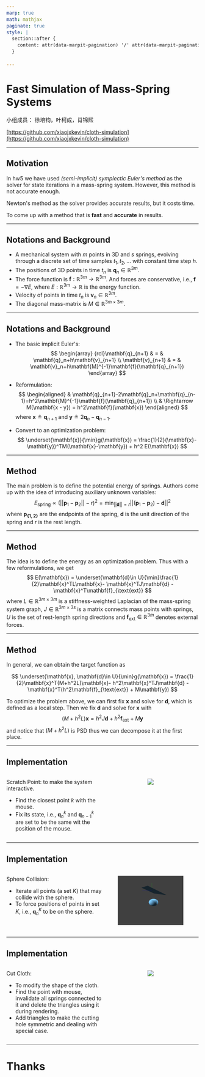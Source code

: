 ```yaml
---
marp: true
math: mathjax
paginate: true
style: |
  section::after {
    content: attr(data-marpit-pagination) '/' attr(data-marpit-pagination-total);
  }

---
```


# Fast Simulation of Mass-Spring Systems

小组成员： 徐培钧，叶柯成，肖锦熙

[https://github.com/xiaojxkevin/cloth-simulation](https://github.com/xiaojxkevin/cloth-simulation)

---

## Motivation

In hw5 we have used *(semi-implicit) symplectic Euler's method* as the solver for state iterations in a mass-spring system. However, this method is not accurate enough.

Newton's method as the solver provides accurate results, but it costs time.

To come up with a method that is **fast** and **accurate** in results.

---

## Notations and Background

- A mechanical system with $m$ points in 3D and $s$ springs, evolving through a discrete set of time samples $t_1, t_2, \ldots$ with constant time step $h$.
- The positions of 3D points in time $t_n$ is $\mathbf{q}_n \in \mathbb{R}^{3m}$.
- The force function is $\mathbf{f}: \mathbb{R}^{3m} \rightarrow \mathbb{R}^{3m}$. And forces are conservative, i.e., $\mathbf{f} = -\nabla E$, where $E: \mathbb{R}^{3m}\rightarrow \mathbb{R}$ is the energy function.
- Velocity of points in time $t_n$ is $\mathbf{v}_n \in \mathbb{R}^{3m}$.
- The diagonal mass-matrix is $M \in \mathbb{R}^{3m\times 3m}$.

---

## Notations and Background

- The basic implicit Euler's:
  $$
  \begin{array}
  {rcl}\mathbf{q}_{n+1} & = & \mathbf{q}_n+h\mathbf{v}_{n+1} \\
  \mathbf{v}_{n+1} & = & \mathbf{v}_n+h\mathbf{M}^{-1}\mathbf{f}(\mathbf{q}_{n+1})
  \end{array}
  $$

- Reformulation:
  $$
    \begin{aligned}
        & \mathbf{q}_{n+1}-2\mathbf{q}_n+\mathbf{q}_{n-1}=h^2\mathbf{M}^{-1}\mathbf{f}(\mathbf{q}_{n+1}) \\
        & \Rightarrow M(\mathbf{x - y}) = h^2\mathbf{f}(\mathbf{x})
    \end{aligned}
  $$
  where $\mathbf{x}\circeq \mathbf{q}_{n+1}$ and $\mathbf{y}\circeq 2\mathbf{q}_n - \mathbf{q}_{n-1}$.

- Convert to an optimization problem:
  $$
    \underset{\mathbf{x}}{\min}g(\mathbf{x}) = \frac{1}{2}(\mathbf{x}-\mathbf{y})^TM(\mathbf{x}-\mathbf{y}) + h^2 E(\mathbf{x})
  $$

---

## Method

The main problem is to define the potential energy of springs. Authors come up with the idea of introducing auxiliary unknown variables:
$$
\begin{equation}
    E_{\text{spring}} \varpropto (||\mathbf{p}_1-\mathbf{p}_2||-r)^2=\min_{||\mathbf{d}||=r}||(\mathbf{p}_1-\mathbf{p}_2)-\mathbf{d}||^2
\end{equation}
$$
where $\mathbf{p_{\{1,2\}}}$ are the endpoints of the spring, $\mathbf{d}$ is the unit direction of the spring and $r$ is the rest length.

---

## Method

The idea is to define the energy as an optimization problem. Thus with a few reformulations, we get
$$
    E(\mathbf{x}) = \underset{\mathbf{d}\in U}{\min}\frac{1}{2}\mathbf{x}^TL\mathbf{x}- \mathbf{x}^TJ\mathbf{d} - \mathbf{x}^T\mathbf{f}_{\text{ext}}
$$
where $L\in \mathbb{R}^{3m\times3m}$ is a stiffness-weighted Laplacian of the mass-spring system graph, $J\in \mathbb{R}^{3m\times3s}$ is a matrix connects mass points with springs, $U$ is the set of rest-length spring directions and $\mathbf{f}_{\text{ext}} \in\mathbb{R}^{3m}$ denotes external forces.

---

## Method

In general, we can obtain the target function as 

$$
    \underset{\mathbf{x}, \mathbf{d}\in U}{\min}g(\mathbf{x}) =  \frac{1}{2}\mathbf{x}^T(M+h^2L)\mathbf{x}- h^2\mathbf{x}^TJ\mathbf{d} - \mathbf{x}^T(h^2\mathbf{f}_{\text{ext}} + M\mathbf{y})
$$

To optimize the problem above, we can first fix $\mathbf{x}$ and solve for $\mathbf{d}$, which is defined as a local step. Then we fix $\mathbf{d}$ and solve for $\mathbf{x}$ with 
$$
(M+h^2L)\mathbf{x} = h^2J\mathbf{d} + h^2\mathbf{f}_{\text{ext}} + M\mathbf{y}
$$
and notice that $(M+h^2L)$ is PSD thus we can decompose it at the first place.

---

## Implementation

<div style="display: grid; grid-template-columns: 1fr 1fr;">
  <div>

  Scratch Point: to make the system interactive.
  - Find the closest point $k$ with the mouse.
  - Fix its state, i.e., $\mathbf{q}_n^k$ and $\mathbf{q}_{n-1}^k$ are set to be the same wit the position of the mouse.
  
  </div>
  <div>

  <figure>
    <div align=center>
    <img src="../assets/scratch.gif" width="100%">
    </div>
  </figure>
  
  </div>
</div>

---

## Implementation

<div style="display: grid; grid-template-columns: 1fr 1fr;">
  <div>

  Sphere Collision:
  - Iterate all points (a set $K$) that may collide with the sphere.
  - To force positions of points in set $K$, i.e., $\mathbf{q}_n^K$ to be on the sphere.
    
  </div>
  <div>

  <figure>
    <div align=center>
    <img src="../assets/collision.gif" width="100%">
    </div>
  </figure>
  
  </div>
</div>

---


## Implementation

<div style="display: grid; grid-template-columns: 1fr 1fr;">
  <div>

  Cut Cloth:
  - To modify the shape of the cloth.
  - Find the point with mouse, invalidate all springs connected to it and delete the triangles using it during rendering. 
  - Add triangles to make the cutting hole symmetric and dealing with special case.
  
  </div>
  <div>

  <figure>
    <div align=center>
    <img src="../assets/cut.gif" width="100%">
    </div>
  </figure>
  
  </div>
</div>

---

# Thanks

